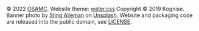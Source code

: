 © 2022 [OSAMC](https://osamc.de/).
Website theme: [water.css](https://github.com/kognise/water.css) Copyright © 2019 Kognise.
Banner photo by [Sting Alleman](https://unsplash.com/@stingalleman) on [Unsplash](https://unsplash.com/photos/19u5e9oSrlU/).
Website and packaging code are released into the public domain, see [LICENSE](https://github.com/osam-cologne/archlinux-proaudio/blob/master/LICENSE).
